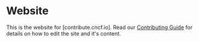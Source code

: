 # Website

This is the website for [contribute.cncf.io]. Read our [Contributing Guide] for
details on how to edit the site and it's content.

[Contributing Guide]: https://cncf-contribute.netlify.app/about/contributing/

